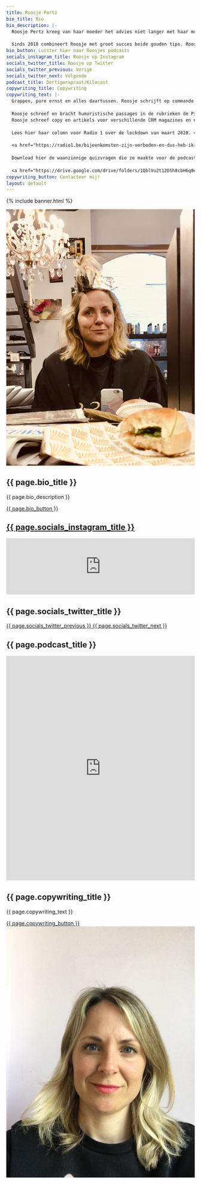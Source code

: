 ```yaml
---
title: Roosje Pertz
bio_title: Bio
bio_description: |-
  Roosje Pertz kreeg van haar moeder het advies niet langer met haar mond open voor zich uit te staren. Haar vrienden vonden dat ze stand-upcomedian moest worden.<br><br>

  Sinds 2018 combineert Roosje met groot succes beide gouden tips. Roosjes rake observaties vallen in de smaak bij een breed publiek. Goedgezind en flink, maar niet té braaf. Roosje gidst je met haar aparte blik langs de geijkte paadjes van de middenklasse. <br><br> In 2019 nam Michael Van Peel Roosje mee op tournee als een van zijn Young Ones. <br><br> Ze is ook te beluisteren op de podcasts Dertigerspraat en KiloCast. Met een Leuvens accent. Ooit wordt dat weer hip.  Roosje is heel sociaal op Twitter, Youtube, Facebook en Instagram.
bio_button: Luister hier naar Roosjes podcasts
socials_instagram_title: Roosje op Instagram
socials_twitter_title: Roosje op Twitter
socials_twitter_previous: Vorige
socials_twitter_next: Volgende
podcast_title: Dertigerspraat/Kilocast
copywriting_title: Copywriting
copywriting_text: |-
  Grappen, pure ernst en alles daartussen. Roosje schrijft op commando. Bewijsmateriaal verzamelde ze hieronder. <br><br>

  Roosje schreef en bracht humoristische passages in de rubrieken de Piñata en de Klaagmuur in Iedereen Beroemd. <br><br>
  Roosje schreef copy en artikels voor verschillende CRM magazines en nieuwsbrieven en kan dat ook voor die van jou. <br><br>

  Lees hier haar column voor Radio 1 over de lockdown van maart 2020. <br><br>

  <a href="https://radio1.be/bijeenkomsten-zijn-verboden-en-dus-heb-ik-als-stand-upcomedian-geen-publiek-en-geen-podium-meer" target="_blank">Schrijf hier titel van link</a>

  Download hier de waanzinnige quizvragen die ze maakte voor de podcast Palaver. <br><br>

  <a href="https://drive.google.com/drive/folders/1QblVu2t12DSh8cbH6q0eNgwRI1rO7KkW?usp=sharing" target="_blank">Schrijf hier titel van link</a>
copywriting_button: Contacteer mij!
layout: default
---
```


{% include banner.html %}
<section id="bio" class="bg-primary">
    <div class="container">
        <div class="row pt-5">
            <div class="col-12 col-md-5 mb-5">
                <img src="img/bio.jpg" class="img-fluid pr-4 pl-4" alt="roosje-pertz-comedian">
            </div>
            <div class="col-12 col-md-7 mb-5 text-left text-white">
                <h2 class="section-heading">{{ page.bio_title }}</h2>
                <p class="text">
                   {{ page.bio_description }}
                </p>
                <a class="btn btn-light btn-xl text-white page-scroll" href="#podcast">{{ page.bio_button }}</a>
            </div>
        </div>
    </div>
</section>

<section class="bg-light" id="socials">
  <div class="container p-5 bg-light" style="top: -56px;">
    <div id="carouselExampleControls" class="carousel slide" data-ride="carousel">
      <div class="carousel-inner text-primary">
        <div class="carousel-item active">
          <a href="https://www.instagram.com/roosjepertz" class="col-10 col-md-9 col-lg-8 col-xl-6">
            <h2>{{ page.socials_instagram_title }}</h2>
            <!-- SnapWidget -->
            <script src="https://snapwidget.com/js/snapwidget.js"></script>
            <iframe src="https://snapwidget.com/embed/855834" class="snapwidget-widget" allowtransparency="true" frameborder="0" scrolling="no" style="border:none; overflow:hidden;  width:100%; "></iframe>
          </a>
        </div>
        <div class="carousel-item">
          <div class="w-100 d-flex justify-content-center">
            <div class="social-twitter-container">
              <h2>{{ page.socials_twitter_title }}</h2>
              <a class="twitter-timeline" data-width="800" data-height="800" href="https://twitter.com/roosjepertz?ref_src=twsrc%5Etfw"></a> <script async src="https://platform.twitter.com/widgets.js" charset="utf-8"></script>
            </div>
          </div>
        </div>
      </div>
      <a class="carousel-control-prev" href="#carouselExampleControls" role="button" data-slide="prev">
        <span class="carousel-control-prev-icon" aria-hidden="true"></span>
        <span class="sr-only">{{ page.socials_twitter_previous }}</span>
      </a>
      <a class="carousel-control-next" href="#carouselExampleControls" role="button" data-slide="next">
        <span class="carousel-control-next-icon" aria-hidden="true"></span>
        <span class="sr-only">{{ page.socials_twitter_next }}</span>
      </a>
    </div>
  </div>
</section>

<section class="bg-white" id="podcast">
  <div class="container banner pt-5" style="padding:unset; max-height: unset; background-image: url({{ '/img/dertigerspraat.jpg' | relative_url }});">
    <div class="d-flex justify-content-center">
        <h2 class="text-white text-center bg-light mt-5 p-3">{{ page.podcast_title }}</h2>
    </div>
    <div class="container">
      <div class="row pb-5">
        <div class="col-0 col-md-1"></div>
        <div class="d-flex justify-content-center mt-4 col-12 col-md-10">
          <iframe style="max-width: 600px;" width="100%" height="600" scrolling="no" frameborder="no" allow="autoplay" src="https://w.soundcloud.com/player/?url=https%3A//api.soundcloud.com/users/450253833&color=%23f3dcdc&auto_play=false&hide_related=false&show_comments=false&show_user=true&show_reposts=false&show_teaser=true&visual=true"></iframe><div style="font-size: 10px; color: #cccccc;line-break: anywhere;word-break: normal;overflow: hidden;white-space: nowrap;text-overflow: ellipsis; font-family: Interstate,Lucida Grande,Lucida Sans Unicode,Lucida Sans,Garuda,Verdana,Tahoma,sans-serif;font-weight: 100;"></div>
        </div>
      </div>
    </div>
  </div>
</section>


<section id="copywriting" class="bg-light text-black" >
    <div class="container">
        <div class="row">
            <div class="col-12 col-md-7 text-left mt-5 mb-5">
                <h2 class="section-heading">{{ page.copywriting_title }}</h2>
                <p class="text"> {{ page.copywriting_text }}
                </p>
                <a class="btn btn-primary btn-xl text-white page-scroll" href="mailt: info@roosjepertz.be">{{ page.copywriting_button }}</a>
            </div>
            <div class="col-12 col-md-5 mt-5 mb-5">
                <img src="img/copywriting.jpg" class="img-fluid" alt="roosje-pertz-comedian">
            </div>
        </div>
    </div>
</section>

